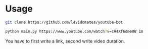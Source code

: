 # Usage

```sh
git clone https://github.com/levidomates/youtube-bot
```

```sh
python main.py https://www.youtube.com/watch?v=cH4Xf6dme88 10
```

You have to first write a link, second write video duration.
